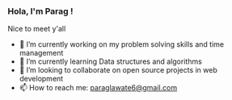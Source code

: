 ###                                                                         Hola, I'm Parag !
Nice to meet y'all
- 🔭 I’m currently working on my problem solving skills and time management
- 🌱 I’m currently learning Data structures and algorithms
- 👯 I’m looking to collaborate on open source projects in web development
- 📫 How to reach me: paraglawate6@gmail.com
<!--
**ParagLawate/ParagLawate** is a ✨ _special_ ✨ repository because its `README.md` (this file) appears on your GitHub profile.

Here are some ideas to get you started:

- 🔭 I’m currently working on my problem solving skills and time management
- 🌱 I’m currently learning Data structures and algorithms
- 👯 I’m looking to collaborate on open source projects in web development
- 🤔 I’m looking for help with 
- 💬 Ask me about ...
- 📫 How to reach me: paraglawate6@gmail.com
- 😄 Pronouns: ...
- ⚡ Fun fact: ...
-->
